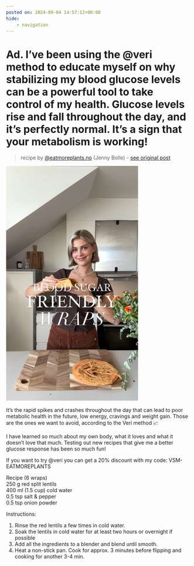 ```yaml
---
posted on: 2024-09-04 14:57:12+00:00
hide:
    - navigation
---
```


# Ad. I’ve been using the @veri method to educate myself on why stabilizing my blood glucose levels can be a powerful tool to take control of my health. Glucose levels rise and fall throughout the day, and it’s perfectly normal. It’s a sign that your metabolism is working! 

> recipe by [@eatmoreplants.no](https://www.instagram.com/eatmoreplants.no/) 
(Jenny Bolle) - [see original post](https://instagram.com/p/C_f9I_zoIKW)

![](../img/eatmoreplants.no_04-09-2024_1409.png)

  
It’s the rapid spikes and crashes throughout the day that can lead to poor metabolic health in the future, low energy, cravings and weight gain. Those are the ones we want to avoid, according to the Veri method 📈  
  
I have learned so much about my own body, what it loves and what it doesn’t love that much. Testing out new recipes that give me a better glucose response has been so much fun!  
  
If you want to try @veri you can get a 20% discount with my code: VSM-EATMOREPLANTS  
  
Recipe (6 wraps)  
250 g red split lentils  
400 ml (1.5 cup) cold water  
0.5 tsp salt & pepper  
0.5 tsp onion powder  
  
Instructions:  
1. Rinse the red lentils a few times in cold water.  
2. Soak the lentils in cold water for at least two hours or overnight if possible  
3. Add all the ingredients to a blender and blend until smooth.   
4. Heat a non-stick pan. Cook for approx. 3 minutes before flipping and cooking for another 3-4 min.   